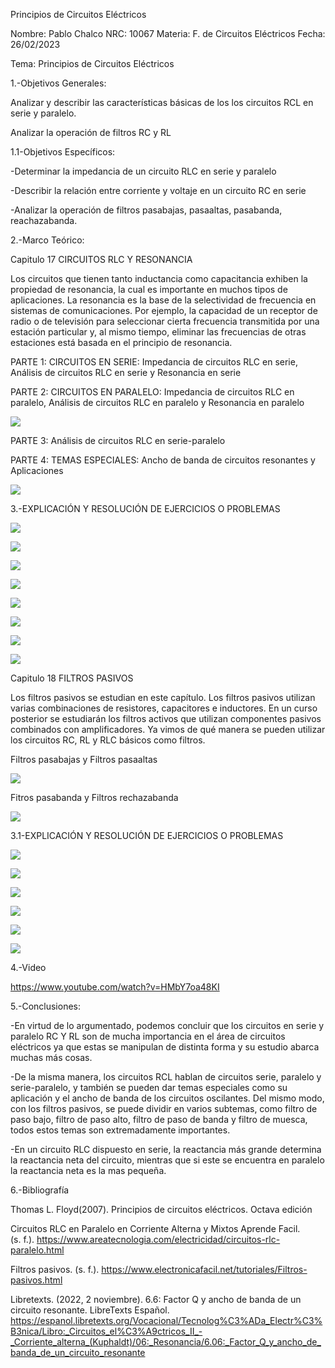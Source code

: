 Principios de Circuitos Eléctricos

Nombre: Pablo Chalco   NRC: 10067  Materia: F. de Circuitos Eléctricos   Fecha: 26/02/2023 

Tema: Principios de Circuitos Eléctricos

1.-Objetivos Generales: 

Analizar y describir las características básicas de los los circuitos RCL en serie y paralelo.

Analizar la operación de filtros RC y RL

1.1-Objetivos Específicos:

-Determinar la impedancia de un circuito RLC en serie y paralelo

-Describir la relación entre corriente y voltaje en un circuito RC en serie

-Analizar la operación de filtros pasabajas, pasaaltas, pasabanda, reachazabanda.

2.-Marco Teórico:

Capitulo 17 CIRCUITOS RLC Y RESONANCIA

Los circuitos que tienen tanto inductancia como capacitancia exhiben la propiedad de resonancia, la cual es importante en muchos tipos 
de aplicaciones. La resonancia es la base de la selectividad de frecuencia en sistemas de comunicaciones. Por ejemplo, la capacidad de
un receptor de radio o de televisión para seleccionar cierta frecuencia transmitida por una estación particular y, al mismo tiempo, eliminar 
las frecuencias de otras estaciones está basada en el principio de resonancia.

PARTE 1: CIRCUITOS EN SERIE: Impedancia de circuitos RLC en serie, Análisis de circuitos RLC en serie y Resonancia en serie  

PARTE 2: CIRCUITOS EN PARALELO: Impedancia de circuitos RLC en paralelo, Análisis de circuitos RLC en paralelo y Resonancia en paralelo

![](https://github.com/phchalco/Tarea9/blob/main/O1.png)

PARTE 3: Análisis de circuitos RLC en serie-paralelo        

PARTE 4: TEMAS ESPECIALES: Ancho de banda de circuitos resonantes y Aplicaciones

![](https://github.com/phchalco/Tarea9/blob/main/O2.png)

3.-EXPLICACIÓN Y RESOLUCIÓN DE EJERCICIOS O PROBLEMAS

![](https://github.com/phchalco/Tarea9/blob/main/L1.jpg)

![](https://github.com/phchalco/Tarea9/blob/main/L2.jpg)

![](https://github.com/phchalco/Tarea9/blob/main/L3.jpg)

![](https://github.com/phchalco/Tarea9/blob/main/L4.jpg)

![](https://github.com/phchalco/Tarea9/blob/main/L5.jpg)

![](https://github.com/phchalco/Tarea9/blob/main/L6.jpg)

![](https://github.com/phchalco/Tarea9/blob/main/L7.jpg)

![](https://github.com/phchalco/Tarea9/blob/main/L8.jpg)

Capitulo 18 FILTROS PASIVOS

Los filtros pasivos se estudian en este capítulo. Los filtros pasivos utilizan varias combinaciones de resistores, capacitores e inductores.
En un curso posterior se estudiarán los filtros activos que utilizan componentes pasivos combinados con amplificadores. Ya vimos de qué 
manera se pueden utilizar los circuitos RC, RL y RLC básicos como filtros.

Filtros pasabajas y Filtros pasaaltas

![](https://github.com/phchalco/Tarea9/blob/main/U1.png)

Fitros pasabanda y Filtros rechazabanda

![](https://github.com/phchalco/Tarea9/blob/main/U2.png)

3.1-EXPLICACIÓN Y RESOLUCIÓN DE EJERCICIOS O PROBLEMAS

![](https://github.com/phchalco/Tarea9/blob/main/N1.jpg)

![](https://github.com/phchalco/Tarea9/blob/main/N2.jpg)

![](https://github.com/phchalco/Tarea9/blob/main/N3.jpg)

![](https://github.com/phchalco/Tarea9/blob/main/N4.jpg)

![](https://github.com/phchalco/Tarea9/blob/main/N5.jpg)

![](https://github.com/phchalco/Tarea9/blob/main/N6.jpg)

4.-Video

https://www.youtube.com/watch?v=HMbY7oa48KI

5.-Conclusiones:

-En virtud de lo argumentado, podemos concluir que los circuitos en serie y paralelo RC Y RL son de mucha importancia en el área de circuitos eléctricos 
ya que estas se manipulan de distinta forma y su estudio abarca muchas más cosas.

-De la misma manera, los circuitos RCL hablan de circuitos serie, paralelo y serie-paralelo, y también se pueden dar temas especiales como su aplicación y el ancho de banda de los circuitos oscilantes. Del mismo modo, con los filtros pasivos, se puede dividir en varios subtemas, como filtro de paso bajo, filtro de paso alto, filtro de paso de banda y filtro de muesca, todos estos temas son extremadamente importantes. 

-En un circuito RLC dispuesto en serie, la reactancia más grande determina la reactancia neta del circuito, mientras que si este se encuentra en paralelo la reactancia neta es la mas pequeña.

6.-Bibliografía

Thomas L. Floyd(2007). Principios de circuitos eléctricos. Octava edición

Circuitos RLC en Paralelo en Corriente Alterna y Mixtos Aprende Facil. (s. f.). https://www.areatecnologia.com/electricidad/circuitos-rlc-paralelo.html

Filtros pasivos. (s. f.). https://www.electronicafacil.net/tutoriales/Filtros-pasivos.html

Libretexts. (2022, 2 noviembre). 6.6: Factor Q y ancho de banda de un circuito resonante. LibreTexts Español. https://espanol.libretexts.org/Vocacional/Tecnolog%C3%ADa_Electr%C3%B3nica/Libro:_Circuitos_el%C3%A9ctricos_II_-_Corriente_alterna_(Kuphaldt)/06:_Resonancia/6.06:_Factor_Q_y_ancho_de_banda_de_un_circuito_resonante
